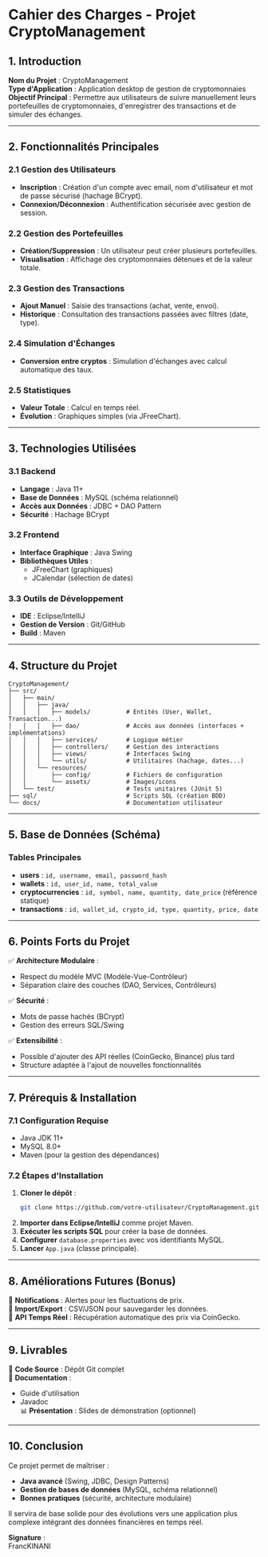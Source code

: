 # **Cahier des Charges - Projet CryptoManagement**  

## **1. Introduction**  
**Nom du Projet** : CryptoManagement  
**Type d'Application** : Application desktop de gestion de cryptomonnaies  
**Objectif Principal** : Permettre aux utilisateurs de suivre manuellement leurs portefeuilles de cryptomonnaies, d'enregistrer des transactions et de simuler des échanges.  

---

## **2. Fonctionnalités Principales**  

### **2.1 Gestion des Utilisateurs**  
- **Inscription** : Création d'un compte avec email, nom d'utilisateur et mot de passe sécurisé (hachage BCrypt).  
- **Connexion/Déconnexion** : Authentification sécurisée avec gestion de session.  

### **2.2 Gestion des Portefeuilles**  
- **Création/Suppression** : Un utilisateur peut créer plusieurs portefeuilles.  
- **Visualisation** : Affichage des cryptomonnaies détenues et de la valeur totale.  

### **2.3 Gestion des Transactions**  
- **Ajout Manuel** : Saisie des transactions (achat, vente, envoi).  
- **Historique** : Consultation des transactions passées avec filtres (date, type).  

### **2.4 Simulation d'Échanges**  
- **Conversion entre cryptos** : Simulation d'échanges avec calcul automatique des taux.  

### **2.5 Statistiques**  
- **Valeur Totale** : Calcul en temps réel.  
- **Évolution** : Graphiques simples (via JFreeChart).  

---

## **3. Technologies Utilisées**  

### **3.1 Backend**  
- **Langage** : Java 11+  
- **Base de Données** : MySQL (schéma relationnel)  
- **Accès aux Données** : JDBC + DAO Pattern  
- **Sécurité** : Hachage BCrypt  

### **3.2 Frontend**  
- **Interface Graphique** : Java Swing  
- **Bibliothèques Utiles** :  
  - JFreeChart (graphiques)  
  - JCalendar (sélection de dates)  

### **3.3 Outils de Développement**  
- **IDE** : Eclipse/IntelliJ  
- **Gestion de Version** : Git/GitHub  
- **Build** : Maven  

---

## **4. Structure du Projet**  

```
CryptoManagement/
├── src/
│   ├── main/
│   │   ├── java/
│   │   │   ├── models/          # Entités (User, Wallet, Transaction...)
│   │   │   ├── dao/             # Accès aux données (interfaces + implémentations)
│   │   │   ├── services/        # Logique métier
│   │   │   ├── controllers/     # Gestion des interactions
│   │   │   ├── views/           # Interfaces Swing
│   │   │   └── utils/           # Utilitaires (hachage, dates...)
│   │   └── resources/
│   │       ├── config/          # Fichiers de configuration
│   │       └── assets/          # Images/icons
│   └── test/                    # Tests unitaires (JUnit 5)
├── sql/                         # Scripts SQL (création BDD)
└── docs/                        # Documentation utilisateur
```

---

## **5. Base de Données (Schéma)**  

### **Tables Principales**  
- **users** : `id, username, email, password_hash`  
- **wallets** : `id, user_id, name, total_value`  
- **cryptocurrencies** : `id, symbol, name, quantity, date_price` (référence statique)  
- **transactions** : `id, wallet_id, crypto_id, type, quantity, price, date`  

---

## **6. Points Forts du Projet**  

✅ **Architecture Modulaire** :  
- Respect du modèle MVC (Modèle-Vue-Contrôleur)  
- Séparation claire des couches (DAO, Services, Contrôleurs)  

✅ **Sécurité** :  
- Mots de passe hachés (BCrypt)  
- Gestion des erreurs SQL/Swing  

✅ **Extensibilité** :  
- Possible d'ajouter des API réelles (CoinGecko, Binance) plus tard  
- Structure adaptée à l'ajout de nouvelles fonctionnalités  

---

## **7. Prérequis & Installation**  

### **7.1 Configuration Requise**  
- Java JDK 11+  
- MySQL 8.0+  
- Maven (pour la gestion des dépendances)  

### **7.2 Étapes d'Installation**  
1. **Cloner le dépôt** :  
   ```bash
   git clone https://github.com/votre-utilisateur/CryptoManagement.git
   ```
2. **Importer dans Eclipse/IntelliJ** comme projet Maven.  
3. **Exécuter les scripts SQL** pour créer la base de données.  
4. **Configurer** `database.properties` avec vos identifiants MySQL.  
5. **Lancer** `App.java` (classe principale).  

---

## **8. Améliorations Futures (Bonus)**  

🔹 **Notifications** : Alertes pour les fluctuations de prix.  
🔹 **Import/Export** : CSV/JSON pour sauvegarder les données.  
🔹 **API Temps Réel** : Récupération automatique des prix via CoinGecko.  

---

## **9. Livrables**  

📁 **Code Source** : Dépôt Git complet  
📄 **Documentation** :  
   - Guide d'utilisation  
   - Javadoc  
📊 **Présentation** : Slides de démonstration (optionnel)  

---

## **10. Conclusion**  
Ce projet permet de maîtriser :  
- **Java avancé** (Swing, JDBC, Design Patterns)  
- **Gestion de bases de données** (MySQL, schéma relationnel)  
- **Bonnes pratiques** (sécurité, architecture modulaire)  

Il servira de base solide pour des évolutions vers une application plus complexe intégrant des données financières en temps réel.  

**Signature** :  
FrancKINANI
